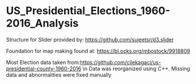 # US_Presidential_Elections_1960-2016_Analysis

Structure for Slider provided by: https://github.com/sujeetsr/d3.slider

Foundation for map making found at: https://bl.ocks.org/mbostock/9918809

Most Election data taken from:https://github.com/cilekagaci/us-presidential-county-1960-2016 \n
Data was reorganized using C++. Missing data and abnormalities were fixed manually
